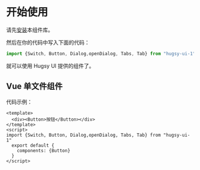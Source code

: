 # 开始使用

请先<a id="mb-a" href="#/doc/install">安装</a>本组件库。

然后在你的代码中写入下面的代码：

```js
import {Switch, Button, Dialog,openDialog, Tabs, Tab} from "hugsy-ui-1"
```

就可以使用 Hugsy UI 提供的组件了。

## Vue 单文件组件

代码示例：

```vue
<template>
  <div><Button>按钮</Button></div>
</template>
<script>
import {Switch, Button, Dialog,openDialog, Tabs, Tab} from "hugsy-ui-1"
  export default {
    components: {Button}
  }
</script>
```